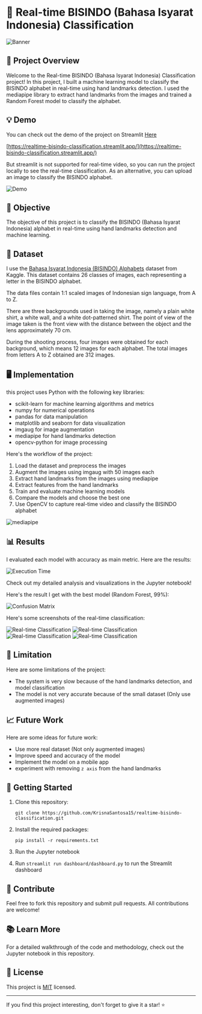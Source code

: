 # 🤞 Real-time BISINDO (Bahasa Isyarat Indonesia) Classification

![Banner](images/banner.png)

## 🌟 Project Overview

Welcome to the Real-time BISINDO (Bahasa Isyarat Indonesia) Classification project! In this project, I built a machine learning model to classify the BISINDO alphabet in real-time using hand landmarks detection. I used the mediapipe library to extract hand landmarks from the images and trained a Random Forest model to classify the alphabet.

## 💡 Demo

You can check out the demo of the project on Streamlit [Here]((https://realtime-bisindo-classification.streamlit.app/))

[https://realtime-bisindo-classification.streamlit.app/](https://realtime-bisindo-classification.streamlit.app/)

But streamlit is not supported for real-time video, so you can run the project locally to see the real-time classification. As an alternative, you can upload an image to classify the BISINDO alphabet.

![Demo](images/static.png)

## 🎯 Objective

The objective of this project is to classify the BISINDO (Bahasa Isyarat Indonesia) alphabet in real-time using hand landmarks detection and machine learning.

## 🧪 Dataset

I use the [Bahasa Isyarat Indonesia (BISINDO) Alphabets](https://www.kaggle.com/datasets/achmadnoer/alfabet-bisindo) dataset from Kaggle. This dataset contains 26 classes of images, each representing a letter in the BISINDO alphabet.

The data files contain 1:1 scaled images of Indonesian sign language, from A to Z.

There are three backgrounds used in taking the image, namely a plain white shirt, a white wall, and a white dot-patterned shirt. The point of view of the image taken is the front view with the distance between the object and the lens approximately 70 cm.

During the shooting process, four images were obtained for each background, which means 12 images for each alphabet. The total images from letters A to Z obtained are 312 images.


## 🖥️ Implementation

this project uses Python with the following key libraries:

- scikit-learn for machine learning algorithms and metrics
- numpy for numerical operations
- pandas for data manipulation
- matplotlib and seaborn for data visualization
- imgaug for image augmentation
- mediapipe for hand landmarks detection
- opencv-python for image processing

Here's the workflow of the project:
1. Load the dataset and preprocess the images
2. Augment the images using imgaug with 50 images each
3. Extract hand landmarks from the images using mediapipe
4. Extract features from the hand landmarks
5. Train and evaluate machine learning models
6. Compare the models and choose the best one
7. Use OpenCV to capture real-time video and classify the BISINDO alphabet

![mediapipe](images/hand-landmarks.png)

## 📊 Results

I evaluated each model with accuracy as main metric. Here are the results:

![Execution Time](images/comparison.png)

Check out my detailed analysis and visualizations in the Jupyter notebook!

Here's the result I get with the best model (Random Forest, 99%):

![Confusion Matrix](images/cf.png)

Here's some screenshots of the real-time classification:

![Real-time Classification](images/s.png)
![Real-time Classification](images/a.png)
![Real-time Classification](images/p.png)
![Real-time Classification](images/i.png)

## 🛑 Limitation

Here are some limitations of the project:
- The system is very slow because of the hand landmarks detection, and model classification
- The model is not very accurate because of the small dataset (Only use augmented images)

## 📈 Future Work

Here are some ideas for future work:
- Use more real dataset (Not only augmented images)
- Improve speed and accuracy of the model
- Implement the model on a mobile app
- experiment with removing `z axis` from the hand landmarks

## 🚀 Getting Started

1. Clone this repository:
   ```
   git clone https://github.com/KrisnaSantosa15/realtime-bisindo-classification.git
   ```

2. Install the required packages:
   ```
   pip install -r requirements.txt
   ```

3. Run the Jupyter notebook

4. Run `streamlit run dashboard/dashboard.py` to run the Streamlit dashboard

## 🤝 Contribute

Feel free to fork this repository and submit pull requests. All contributions are welcome!

## 📚 Learn More

For a detailed walkthrough of the code and methodology, check out the Jupyter notebook in this repository.

## 📄 License

This project is [MIT](LICENSE) licensed.

---

If you find this project interesting, don't forget to give it a star! ⭐